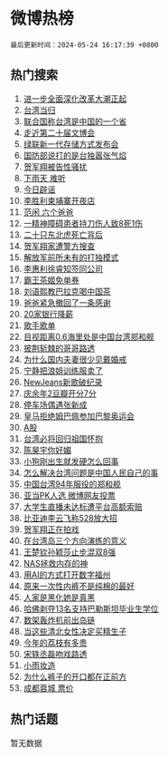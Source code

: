 # 微博热榜

`最后更新时间：2024-05-24 16:17:39 +0800`

## 热门搜索

1. [进一步全面深化改革大潮正起](https://m.weibo.cn/search?containerid=100103type%3D1%26t%3D10%26q%3D%23%E8%BF%9B%E4%B8%80%E6%AD%A5%E5%85%A8%E9%9D%A2%E6%B7%B1%E5%8C%96%E6%94%B9%E9%9D%A9%E5%A4%A7%E6%BD%AE%E6%AD%A3%E8%B5%B7%23&stream_entry_id=51&isnewpage=1&extparam=seat%3D1%26q%3D%2523%25E8%25BF%259B%25E4%25B8%2580%25E6%25AD%25A5%25E5%2585%25A8%25E9%259D%25A2%25E6%25B7%25B1%25E5%258C%2596%25E6%2594%25B9%25E9%259D%25A9%25E5%25A4%25A7%25E6%25BD%25AE%25E6%25AD%25A3%25E8%25B5%25B7%2523%26c_type%3D51%26pos%3D0%26cate%3D10103%26dgr%3D0%26stream_entry_id%3D51%26filter_type%3Drealtimehot%26display_time%3D1716538658%26pre_seqid%3D171653865884102874126)
1. [台湾当归](https://m.weibo.cn/search?containerid=100103type%3D1%26t%3D10%26q%3D%23%E5%8F%B0%E6%B9%BE%E5%BD%93%E5%BD%92%23&stream_entry_id=31&isnewpage=1&extparam=seat%3D1%26realpos%3D1%26pos%3D0%26flag%3D4%26filter_type%3Drealtimehot%26c_type%3D31%26band_rank%3D1%26stream_entry_id%3D31%26cate%3D5001%26q%3D%2523%25E5%258F%25B0%25E6%25B9%25BE%25E5%25BD%2593%25E5%25BD%2592%2523%26dgr%3D0%26lcate%3D5001%26display_time%3D1716538658%26pre_seqid%3D171653865884102874126)
1. [联合国称台湾是中国的一个省](https://m.weibo.cn/search?containerid=100103type%3D1%26t%3D10%26q%3D%23%E8%81%94%E5%90%88%E5%9B%BD%E7%A7%B0%E5%8F%B0%E6%B9%BE%E6%98%AF%E4%B8%AD%E5%9B%BD%E7%9A%84%E4%B8%80%E4%B8%AA%E7%9C%81%23&stream_entry_id=31&isnewpage=1&extparam=seat%3D1%26realpos%3D2%26pos%3D1%26flag%3D2%26filter_type%3Drealtimehot%26c_type%3D31%26band_rank%3D2%26stream_entry_id%3D31%26cate%3D5001%26q%3D%2523%25E8%2581%2594%25E5%2590%2588%25E5%259B%25BD%25E7%25A7%25B0%25E5%258F%25B0%25E6%25B9%25BE%25E6%2598%25AF%25E4%25B8%25AD%25E5%259B%25BD%25E7%259A%2584%25E4%25B8%2580%25E4%25B8%25AA%25E7%259C%2581%2523%26dgr%3D0%26lcate%3D5001%26display_time%3D1716538658%26pre_seqid%3D171653865884102874126)
1. [走近第二十届文博会](https://m.weibo.cn/search?containerid=100103type%3D1%26t%3D10%26q%3D%23%E8%B5%B0%E8%BF%91%E7%AC%AC%E4%BA%8C%E5%8D%81%E5%B1%8A%E6%96%87%E5%8D%9A%E4%BC%9A%23&stream_entry_id=31&isnewpage=1&extparam=seat%3D1%26realpos%3D3%26pos%3D2%26flag%3D0%26filter_type%3Drealtimehot%26c_type%3D31%26band_rank%3D3%26stream_entry_id%3D31%26cate%3D5001%26q%3D%2523%25E8%25B5%25B0%25E8%25BF%2591%25E7%25AC%25AC%25E4%25BA%258C%25E5%258D%2581%25E5%25B1%258A%25E6%2596%2587%25E5%258D%259A%25E4%25BC%259A%2523%26dgr%3D0%26lcate%3D5001%26display_time%3D1716538658%26pre_seqid%3D171653865884102874126)
1. [绿联新一代存储方式发布会](https://m.weibo.cn/search?containerid=100103type%3D1%26t%3D10%26q%3D%23%E7%BB%BF%E8%81%94%E6%96%B0%E4%B8%80%E4%BB%A3%E5%AD%98%E5%82%A8%E6%96%B9%E5%BC%8F%E5%8F%91%E5%B8%83%E4%BC%9A%23&stream_entry_id=31&isnewpage=1&extparam=seat%3D1%26stream_entry_id%3D31%26dgr%3D0%26adid%3D237731%26filter_type%3Drealtimehot%26pos%3D3%26c_type%3D31%26is_ad_pos%3D1%26lcate%3D5001%26cate%3D5001%26q%3D%2523%25E7%25BB%25BF%25E8%2581%2594%25E6%2596%25B0%25E4%25B8%2580%25E4%25BB%25A3%25E5%25AD%2598%25E5%2582%25A8%25E6%2596%25B9%25E5%25BC%258F%25E5%258F%2591%25E5%25B8%2583%25E4%25BC%259A%2523%26band_rank%3D4%26topic_ad%3D1%26display_time%3D1716538658%26pre_seqid%3D171653865884102874126)
1. [国防部说打的是台独嚣张气焰](https://m.weibo.cn/search?containerid=100103type%3D1%26t%3D10%26q%3D%23%E5%9B%BD%E9%98%B2%E9%83%A8%E8%AF%B4%E6%89%93%E7%9A%84%E6%98%AF%E5%8F%B0%E7%8B%AC%E5%9A%A3%E5%BC%A0%E6%B0%94%E7%84%B0%23&stream_entry_id=31&isnewpage=1&extparam=seat%3D1%26realpos%3D4%26pos%3D4%26flag%3D1%26filter_type%3Drealtimehot%26c_type%3D31%26band_rank%3D4%26stream_entry_id%3D31%26cate%3D5001%26q%3D%2523%25E5%259B%25BD%25E9%2598%25B2%25E9%2583%25A8%25E8%25AF%25B4%25E6%2589%2593%25E7%259A%2584%25E6%2598%25AF%25E5%258F%25B0%25E7%258B%25AC%25E5%259A%25A3%25E5%25BC%25A0%25E6%25B0%2594%25E7%2584%25B0%2523%26dgr%3D0%26lcate%3D5001%26display_time%3D1716538658%26pre_seqid%3D171653865884102874126)
1. [贺军翔被告性骚扰](https://m.weibo.cn/search?containerid=100103type%3D1%26t%3D10%26q%3D%23%E8%B4%BA%E5%86%9B%E7%BF%94%E8%A2%AB%E5%91%8A%E6%80%A7%E9%AA%9A%E6%89%B0%23&stream_entry_id=31&isnewpage=1&extparam=seat%3D1%26realpos%3D5%26pos%3D5%26flag%3D1%26filter_type%3Drealtimehot%26c_type%3D31%26band_rank%3D5%26stream_entry_id%3D31%26cate%3D5001%26q%3D%2523%25E8%25B4%25BA%25E5%2586%259B%25E7%25BF%2594%25E8%25A2%25AB%25E5%2591%258A%25E6%2580%25A7%25E9%25AA%259A%25E6%2589%25B0%2523%26dgr%3D0%26lcate%3D5001%26display_time%3D1716538658%26pre_seqid%3D171653865884102874126)
1. [下雨天 难听](https://m.weibo.cn/search?containerid=100103type%3D1%26t%3D10%26q%3D%E4%B8%8B%E9%9B%A8%E5%A4%A9+%E9%9A%BE%E5%90%AC&stream_entry_id=31&isnewpage=1&extparam=seat%3D1%26realpos%3D6%26pos%3D6%26flag%3D2%26filter_type%3Drealtimehot%26c_type%3D31%26band_rank%3D6%26stream_entry_id%3D31%26cate%3D5001%26q%3D%25E4%25B8%258B%25E9%259B%25A8%25E5%25A4%25A9%2520%25E9%259A%25BE%25E5%2590%25AC%26dgr%3D0%26lcate%3D5001%26display_time%3D1716538658%26pre_seqid%3D171653865884102874126)
1. [今日辟谣](https://m.weibo.cn/search?containerid=100103type%3D1%26t%3D10%26q%3D%23%E4%BB%8A%E6%97%A5%E8%BE%9F%E8%B0%A3%23&stream_entry_id=31&isnewpage=1&extparam=seat%3D1%26stream_entry_id%3D31%26pos%3D7%26adid%3D237376%26band_rank%3D7%26c_type%3D31%26is_ad_pos%3D1%26q%3D%2523%25E4%25BB%258A%25E6%2597%25A5%25E8%25BE%259F%25E8%25B0%25A3%2523%26cate%3D5001%26lcate%3D5001%26filter_type%3Drealtimehot%26dgr%3D0%26display_time%3D1716538658%26pre_seqid%3D171653865884102874126)
1. [李胜利柬埔寨开夜店](https://m.weibo.cn/search?containerid=100103type%3D1%26t%3D10%26q%3D%23%E6%9D%8E%E8%83%9C%E5%88%A9%E6%9F%AC%E5%9F%94%E5%AF%A8%E5%BC%80%E5%A4%9C%E5%BA%97%23&stream_entry_id=31&isnewpage=1&extparam=seat%3D1%26realpos%3D7%26pos%3D8%26flag%3D1%26filter_type%3Drealtimehot%26c_type%3D31%26band_rank%3D7%26stream_entry_id%3D31%26cate%3D5001%26q%3D%2523%25E6%259D%258E%25E8%2583%259C%25E5%2588%25A9%25E6%259F%25AC%25E5%259F%2594%25E5%25AF%25A8%25E5%25BC%2580%25E5%25A4%259C%25E5%25BA%2597%2523%26dgr%3D0%26lcate%3D5001%26display_time%3D1716538658%26pre_seqid%3D171653865884102874126)
1. [范闲 六个爸爸](https://m.weibo.cn/search?containerid=100103type%3D1%26t%3D10%26q%3D%E8%8C%83%E9%97%B2+%E5%85%AD%E4%B8%AA%E7%88%B8%E7%88%B8&stream_entry_id=31&isnewpage=1&extparam=seat%3D1%26realpos%3D8%26pos%3D9%26flag%3D1%26filter_type%3Drealtimehot%26c_type%3D31%26band_rank%3D8%26stream_entry_id%3D31%26cate%3D5001%26q%3D%25E8%258C%2583%25E9%2597%25B2%2520%25E5%2585%25AD%25E4%25B8%25AA%25E7%2588%25B8%25E7%2588%25B8%26dgr%3D0%26lcate%3D5001%26display_time%3D1716538658%26pre_seqid%3D171653865884102874126)
1. [一精神障碍患者持刀伤人致8死1伤](https://m.weibo.cn/search?containerid=100103type%3D1%26t%3D10%26q%3D%23%E4%B8%80%E7%B2%BE%E7%A5%9E%E9%9A%9C%E7%A2%8D%E6%82%A3%E8%80%85%E6%8C%81%E5%88%80%E4%BC%A4%E4%BA%BA%E8%87%B48%E6%AD%BB1%E4%BC%A4%23&stream_entry_id=31&isnewpage=1&extparam=seat%3D1%26realpos%3D9%26pos%3D10%26flag%3D0%26filter_type%3Drealtimehot%26c_type%3D31%26band_rank%3D9%26stream_entry_id%3D31%26cate%3D5001%26q%3D%2523%25E4%25B8%2580%25E7%25B2%25BE%25E7%25A5%259E%25E9%259A%259C%25E7%25A2%258D%25E6%2582%25A3%25E8%2580%2585%25E6%258C%2581%25E5%2588%2580%25E4%25BC%25A4%25E4%25BA%25BA%25E8%2587%25B48%25E6%25AD%25BB1%25E4%25BC%25A4%2523%26dgr%3D0%26lcate%3D5001%26display_time%3D1716538658%26pre_seqid%3D171653865884102874126)
1. [二十只东北虎死亡背后](https://m.weibo.cn/search?containerid=100103type%3D1%26t%3D10%26q%3D%23%E4%BA%8C%E5%8D%81%E5%8F%AA%E4%B8%9C%E5%8C%97%E8%99%8E%E6%AD%BB%E4%BA%A1%E8%83%8C%E5%90%8E%23&stream_entry_id=31&isnewpage=1&extparam=seat%3D1%26realpos%3D10%26pos%3D11%26flag%3D1%26filter_type%3Drealtimehot%26c_type%3D31%26band_rank%3D10%26stream_entry_id%3D31%26cate%3D5001%26q%3D%2523%25E4%25BA%258C%25E5%258D%2581%25E5%258F%25AA%25E4%25B8%259C%25E5%258C%2597%25E8%2599%258E%25E6%25AD%25BB%25E4%25BA%25A1%25E8%2583%258C%25E5%2590%258E%2523%26dgr%3D0%26lcate%3D5001%26display_time%3D1716538658%26pre_seqid%3D171653865884102874126)
1. [贺军翔家遭警方搜查](https://m.weibo.cn/search?containerid=100103type%3D1%26t%3D10%26q%3D%23%E8%B4%BA%E5%86%9B%E7%BF%94%E5%AE%B6%E9%81%AD%E8%AD%A6%E6%96%B9%E6%90%9C%E6%9F%A5%23&stream_entry_id=31&isnewpage=1&extparam=seat%3D1%26realpos%3D11%26pos%3D12%26flag%3D2%26filter_type%3Drealtimehot%26c_type%3D31%26band_rank%3D11%26stream_entry_id%3D31%26cate%3D5001%26q%3D%2523%25E8%25B4%25BA%25E5%2586%259B%25E7%25BF%2594%25E5%25AE%25B6%25E9%2581%25AD%25E8%25AD%25A6%25E6%2596%25B9%25E6%2590%259C%25E6%259F%25A5%2523%26dgr%3D0%26lcate%3D5001%26display_time%3D1716538658%26pre_seqid%3D171653865884102874126)
1. [解放军前所未有的打独模式](https://m.weibo.cn/search?containerid=100103type%3D1%26t%3D10%26q%3D%23%E8%A7%A3%E6%94%BE%E5%86%9B%E5%89%8D%E6%89%80%E6%9C%AA%E6%9C%89%E7%9A%84%E6%89%93%E7%8B%AC%E6%A8%A1%E5%BC%8F%23&stream_entry_id=31&isnewpage=1&extparam=seat%3D1%26realpos%3D12%26pos%3D13%26flag%3D1%26filter_type%3Drealtimehot%26c_type%3D31%26band_rank%3D12%26stream_entry_id%3D31%26cate%3D5001%26q%3D%2523%25E8%25A7%25A3%25E6%2594%25BE%25E5%2586%259B%25E5%2589%258D%25E6%2589%2580%25E6%259C%25AA%25E6%259C%2589%25E7%259A%2584%25E6%2589%2593%25E7%258B%25AC%25E6%25A8%25A1%25E5%25BC%258F%2523%26dgr%3D0%26lcate%3D5001%26display_time%3D1716538658%26pre_seqid%3D171653865884102874126)
1. [李惠利徐睿知签同公司](https://m.weibo.cn/search?containerid=100103type%3D1%26t%3D10%26q%3D%23%E6%9D%8E%E6%83%A0%E5%88%A9%E5%BE%90%E7%9D%BF%E7%9F%A5%E7%AD%BE%E5%90%8C%E5%85%AC%E5%8F%B8%23&stream_entry_id=31&isnewpage=1&extparam=seat%3D1%26realpos%3D13%26pos%3D14%26flag%3D1%26filter_type%3Drealtimehot%26c_type%3D31%26band_rank%3D13%26stream_entry_id%3D31%26cate%3D5001%26q%3D%2523%25E6%259D%258E%25E6%2583%25A0%25E5%2588%25A9%25E5%25BE%2590%25E7%259D%25BF%25E7%259F%25A5%25E7%25AD%25BE%25E5%2590%258C%25E5%2585%25AC%25E5%258F%25B8%2523%26dgr%3D0%26lcate%3D5001%26display_time%3D1716538658%26pre_seqid%3D171653865884102874126)
1. [霸王茶姬免单券](https://m.weibo.cn/search?containerid=100103type%3D1%26t%3D10%26q%3D%E9%9C%B8%E7%8E%8B%E8%8C%B6%E5%A7%AC%E5%85%8D%E5%8D%95%E5%88%B8&stream_entry_id=31&isnewpage=1&extparam=seat%3D1%26realpos%3D14%26pos%3D15%26flag%3D1%26filter_type%3Drealtimehot%26c_type%3D31%26band_rank%3D14%26stream_entry_id%3D31%26cate%3D5001%26q%3D%25E9%259C%25B8%25E7%258E%258B%25E8%258C%25B6%25E5%25A7%25AC%25E5%2585%258D%25E5%258D%2595%25E5%2588%25B8%26dgr%3D0%26lcate%3D5001%26display_time%3D1716538658%26pre_seqid%3D171653865884102874126)
1. [刘语熙教巴拉克喝中国茶](https://m.weibo.cn/search?containerid=100103type%3D1%26t%3D10%26q%3D%23%E5%88%98%E8%AF%AD%E7%86%99%E6%95%99%E5%B7%B4%E6%8B%89%E5%85%8B%E5%96%9D%E4%B8%AD%E5%9B%BD%E8%8C%B6%23&stream_entry_id=31&isnewpage=1&extparam=seat%3D1%26realpos%3D15%26pos%3D16%26adid%3D237888%26flag%3D0%26filter_type%3Drealtimehot%26c_type%3D31%26band_rank%3D15%26stream_entry_id%3D31%26lcate%3D5001%26q%3D%2523%25E5%2588%2598%25E8%25AF%25AD%25E7%2586%2599%25E6%2595%2599%25E5%25B7%25B4%25E6%258B%2589%25E5%2585%258B%25E5%2596%259D%25E4%25B8%25AD%25E5%259B%25BD%25E8%258C%25B6%2523%26cate%3D5001%26dgr%3D0%26display_time%3D1716538658%26pre_seqid%3D171653865884102874126)
1. [爸爸紧急撤回了一条感谢](https://m.weibo.cn/search?containerid=100103type%3D1%26t%3D10%26q%3D%23%E7%88%B8%E7%88%B8%E7%B4%A7%E6%80%A5%E6%92%A4%E5%9B%9E%E4%BA%86%E4%B8%80%E6%9D%A1%E6%84%9F%E8%B0%A2%23&stream_entry_id=31&isnewpage=1&extparam=seat%3D1%26realpos%3D16%26pos%3D17%26flag%3D0%26filter_type%3Drealtimehot%26c_type%3D31%26band_rank%3D16%26stream_entry_id%3D31%26cate%3D5001%26q%3D%2523%25E7%2588%25B8%25E7%2588%25B8%25E7%25B4%25A7%25E6%2580%25A5%25E6%2592%25A4%25E5%259B%259E%25E4%25BA%2586%25E4%25B8%2580%25E6%259D%25A1%25E6%2584%259F%25E8%25B0%25A2%2523%26dgr%3D0%26lcate%3D5001%26display_time%3D1716538658%26pre_seqid%3D171653865884102874126)
1. [20家银行降薪](https://m.weibo.cn/search?containerid=100103type%3D1%26t%3D10%26q%3D%2320%E5%AE%B6%E9%93%B6%E8%A1%8C%E9%99%8D%E8%96%AA%23&stream_entry_id=31&isnewpage=1&extparam=seat%3D1%26realpos%3D17%26pos%3D18%26flag%3D1%26filter_type%3Drealtimehot%26c_type%3D31%26band_rank%3D17%26stream_entry_id%3D31%26cate%3D5001%26q%3D%252320%25E5%25AE%25B6%25E9%2593%25B6%25E8%25A1%258C%25E9%2599%258D%25E8%2596%25AA%2523%26dgr%3D0%26lcate%3D5001%26display_time%3D1716538658%26pre_seqid%3D171653865884102874126)
1. [歌手歌单](https://m.weibo.cn/search?containerid=100103type%3D1%26t%3D10%26q%3D%E6%AD%8C%E6%89%8B%E6%AD%8C%E5%8D%95&stream_entry_id=31&isnewpage=1&extparam=seat%3D1%26realpos%3D18%26pos%3D19%26flag%3D0%26filter_type%3Drealtimehot%26c_type%3D31%26band_rank%3D18%26stream_entry_id%3D31%26cate%3D5001%26q%3D%25E6%25AD%258C%25E6%2589%258B%25E6%25AD%258C%25E5%258D%2595%26dgr%3D0%26lcate%3D5001%26display_time%3D1716538658%26pre_seqid%3D171653865884102874126)
1. [目视距离0.6海里处是中国台湾郑和舰](https://m.weibo.cn/search?containerid=100103type%3D1%26t%3D10%26q%3D%23%E7%9B%AE%E8%A7%86%E8%B7%9D%E7%A6%BB0.6%E6%B5%B7%E9%87%8C%E5%A4%84%E6%98%AF%E4%B8%AD%E5%9B%BD%E5%8F%B0%E6%B9%BE%E9%83%91%E5%92%8C%E8%88%B0%23&stream_entry_id=31&isnewpage=1&extparam=seat%3D1%26realpos%3D19%26pos%3D20%26flag%3D0%26filter_type%3Drealtimehot%26c_type%3D31%26band_rank%3D19%26stream_entry_id%3D31%26cate%3D5001%26q%3D%2523%25E7%259B%25AE%25E8%25A7%2586%25E8%25B7%259D%25E7%25A6%25BB0.6%25E6%25B5%25B7%25E9%2587%258C%25E5%25A4%2584%25E6%2598%25AF%25E4%25B8%25AD%25E5%259B%25BD%25E5%258F%25B0%25E6%25B9%25BE%25E9%2583%2591%25E5%2592%258C%25E8%2588%25B0%2523%26dgr%3D0%26lcate%3D5001%26display_time%3D1716538658%26pre_seqid%3D171653865884102874126)
1. [披荆斩棘的哥哥路透](https://m.weibo.cn/search?containerid=100103type%3D1%26t%3D10%26q%3D%E6%8A%AB%E8%8D%86%E6%96%A9%E6%A3%98%E7%9A%84%E5%93%A5%E5%93%A5%E8%B7%AF%E9%80%8F&stream_entry_id=31&isnewpage=1&extparam=seat%3D1%26realpos%3D20%26pos%3D21%26flag%3D0%26filter_type%3Drealtimehot%26c_type%3D31%26band_rank%3D20%26stream_entry_id%3D31%26cate%3D5001%26q%3D%25E6%258A%25AB%25E8%258D%2586%25E6%2596%25A9%25E6%25A3%2598%25E7%259A%2584%25E5%2593%25A5%25E5%2593%25A5%25E8%25B7%25AF%25E9%2580%258F%26dgr%3D0%26lcate%3D5001%26display_time%3D1716538658%26pre_seqid%3D171653865884102874126)
1. [为什么国内夫妻很少见戴婚戒](https://m.weibo.cn/search?containerid=100103type%3D1%26t%3D10%26q%3D%23%E4%B8%BA%E4%BB%80%E4%B9%88%E5%9B%BD%E5%86%85%E5%A4%AB%E5%A6%BB%E5%BE%88%E5%B0%91%E8%A7%81%E6%88%B4%E5%A9%9A%E6%88%92%23&stream_entry_id=31&isnewpage=1&extparam=seat%3D1%26realpos%3D21%26pos%3D22%26flag%3D0%26filter_type%3Drealtimehot%26c_type%3D31%26band_rank%3D21%26stream_entry_id%3D31%26cate%3D5001%26q%3D%2523%25E4%25B8%25BA%25E4%25BB%2580%25E4%25B9%2588%25E5%259B%25BD%25E5%2586%2585%25E5%25A4%25AB%25E5%25A6%25BB%25E5%25BE%2588%25E5%25B0%2591%25E8%25A7%2581%25E6%2588%25B4%25E5%25A9%259A%25E6%2588%2592%2523%26dgr%3D0%26lcate%3D5001%26display_time%3D1716538658%26pre_seqid%3D171653865884102874126)
1. [宁静把浪姐训练服卖了](https://m.weibo.cn/search?containerid=100103type%3D1%26t%3D10%26q%3D%23%E5%AE%81%E9%9D%99%E6%8A%8A%E6%B5%AA%E5%A7%90%E8%AE%AD%E7%BB%83%E6%9C%8D%E5%8D%96%E4%BA%86%23&stream_entry_id=31&isnewpage=1&extparam=seat%3D1%26realpos%3D22%26pos%3D23%26flag%3D2%26filter_type%3Drealtimehot%26c_type%3D31%26band_rank%3D22%26stream_entry_id%3D31%26cate%3D5001%26q%3D%2523%25E5%25AE%2581%25E9%259D%2599%25E6%258A%258A%25E6%25B5%25AA%25E5%25A7%2590%25E8%25AE%25AD%25E7%25BB%2583%25E6%259C%258D%25E5%258D%2596%25E4%25BA%2586%2523%26dgr%3D0%26lcate%3D5001%26display_time%3D1716538658%26pre_seqid%3D171653865884102874126)
1. [NewJeans新歌破纪录](https://m.weibo.cn/search?containerid=100103type%3D1%26t%3D10%26q%3D%23NewJeans%E6%96%B0%E6%AD%8C%E7%A0%B4%E7%BA%AA%E5%BD%95%23&stream_entry_id=31&isnewpage=1&extparam=seat%3D1%26realpos%3D23%26pos%3D24%26flag%3D1%26filter_type%3Drealtimehot%26c_type%3D31%26band_rank%3D23%26stream_entry_id%3D31%26cate%3D5001%26q%3D%2523NewJeans%25E6%2596%25B0%25E6%25AD%258C%25E7%25A0%25B4%25E7%25BA%25AA%25E5%25BD%2595%2523%26dgr%3D0%26lcate%3D5001%26display_time%3D1716538658%26pre_seqid%3D171653865884102874126)
1. [庆余年2豆瓣开分7分](https://m.weibo.cn/search?containerid=100103type%3D1%26t%3D10%26q%3D%23%E5%BA%86%E4%BD%99%E5%B9%B42%E8%B1%86%E7%93%A3%E5%BC%80%E5%88%867%E5%88%86%23&stream_entry_id=31&isnewpage=1&extparam=seat%3D1%26realpos%3D24%26pos%3D25%26flag%3D1%26filter_type%3Drealtimehot%26c_type%3D31%26band_rank%3D24%26stream_entry_id%3D31%26cate%3D5001%26q%3D%2523%25E5%25BA%2586%25E4%25BD%2599%25E5%25B9%25B42%25E8%25B1%2586%25E7%2593%25A3%25E5%25BC%2580%25E5%2588%25867%25E5%2588%2586%2523%26dgr%3D0%26lcate%3D5001%26display_time%3D1716538658%26pre_seqid%3D171653865884102874126)
1. [停车场偶遇张新成](https://m.weibo.cn/search?containerid=100103type%3D1%26t%3D10%26q%3D%23%E5%81%9C%E8%BD%A6%E5%9C%BA%E5%81%B6%E9%81%87%E5%BC%A0%E6%96%B0%E6%88%90%23&stream_entry_id=31&isnewpage=1&extparam=seat%3D1%26realpos%3D25%26pos%3D26%26adid%3D237714%26flag%3D0%26filter_type%3Drealtimehot%26c_type%3D31%26band_rank%3D25%26stream_entry_id%3D31%26lcate%3D5001%26q%3D%2523%25E5%2581%259C%25E8%25BD%25A6%25E5%259C%25BA%25E5%2581%25B6%25E9%2581%2587%25E5%25BC%25A0%25E6%2596%25B0%25E6%2588%2590%2523%26cate%3D5001%26dgr%3D0%26display_time%3D1716538658%26pre_seqid%3D171653865884102874126)
1. [皇马拒绝姆巴佩参加巴黎奥运会](https://m.weibo.cn/search?containerid=100103type%3D1%26t%3D10%26q%3D%23%E7%9A%87%E9%A9%AC%E6%8B%92%E7%BB%9D%E5%A7%86%E5%B7%B4%E4%BD%A9%E5%8F%82%E5%8A%A0%E5%B7%B4%E9%BB%8E%E5%A5%A5%E8%BF%90%E4%BC%9A%23&stream_entry_id=31&isnewpage=1&extparam=seat%3D1%26realpos%3D26%26pos%3D27%26flag%3D1%26filter_type%3Drealtimehot%26c_type%3D31%26band_rank%3D26%26stream_entry_id%3D31%26cate%3D5001%26q%3D%2523%25E7%259A%2587%25E9%25A9%25AC%25E6%258B%2592%25E7%25BB%259D%25E5%25A7%2586%25E5%25B7%25B4%25E4%25BD%25A9%25E5%258F%2582%25E5%258A%25A0%25E5%25B7%25B4%25E9%25BB%258E%25E5%25A5%25A5%25E8%25BF%2590%25E4%25BC%259A%2523%26dgr%3D0%26lcate%3D5001%26display_time%3D1716538658%26pre_seqid%3D171653865884102874126)
1. [A股](https://m.weibo.cn/search?containerid=100103type%3D1%26t%3D10%26q%3DA%E8%82%A1&stream_entry_id=31&isnewpage=1&extparam=seat%3D1%26realpos%3D27%26pos%3D28%26flag%3D1%26filter_type%3Drealtimehot%26c_type%3D31%26band_rank%3D27%26stream_entry_id%3D31%26cate%3D5001%26q%3DA%25E8%2582%25A1%26dgr%3D0%26lcate%3D5001%26display_time%3D1716538658%26pre_seqid%3D171653865884102874126)
1. [台湾必将回归祖国怀抱](https://m.weibo.cn/search?containerid=100103type%3D1%26t%3D10%26q%3D%23%E5%8F%B0%E6%B9%BE%E5%BF%85%E5%B0%86%E5%9B%9E%E5%BD%92%E7%A5%96%E5%9B%BD%E6%80%80%E6%8A%B1%23&stream_entry_id=31&isnewpage=1&extparam=seat%3D1%26realpos%3D28%26pos%3D29%26flag%3D0%26filter_type%3Drealtimehot%26c_type%3D31%26band_rank%3D28%26stream_entry_id%3D31%26cate%3D5001%26q%3D%2523%25E5%258F%25B0%25E6%25B9%25BE%25E5%25BF%2585%25E5%25B0%2586%25E5%259B%259E%25E5%25BD%2592%25E7%25A5%2596%25E5%259B%25BD%25E6%2580%2580%25E6%258A%25B1%2523%26dgr%3D0%26lcate%3D5001%26display_time%3D1716538658%26pre_seqid%3D171653865884102874126)
1. [陈昊宇你好媚](https://m.weibo.cn/search?containerid=100103type%3D1%26t%3D10%26q%3D%E9%99%88%E6%98%8A%E5%AE%87%E4%BD%A0%E5%A5%BD%E5%AA%9A&stream_entry_id=31&isnewpage=1&extparam=seat%3D1%26realpos%3D29%26pos%3D30%26flag%3D0%26filter_type%3Drealtimehot%26c_type%3D31%26band_rank%3D29%26stream_entry_id%3D31%26cate%3D5001%26q%3D%25E9%2599%2588%25E6%2598%258A%25E5%25AE%2587%25E4%25BD%25A0%25E5%25A5%25BD%25E5%25AA%259A%26dgr%3D0%26lcate%3D5001%26display_time%3D1716538658%26pre_seqid%3D171653865884102874126)
1. [小狗刚出生就发硬怎么回事](https://m.weibo.cn/search?containerid=100103type%3D1%26t%3D10%26q%3D%E5%B0%8F%E7%8B%97%E5%88%9A%E5%87%BA%E7%94%9F%E5%B0%B1%E5%8F%91%E7%A1%AC%E6%80%8E%E4%B9%88%E5%9B%9E%E4%BA%8B&stream_entry_id=31&isnewpage=1&extparam=seat%3D1%26realpos%3D30%26pos%3D31%26flag%3D0%26filter_type%3Drealtimehot%26c_type%3D31%26band_rank%3D30%26stream_entry_id%3D31%26cate%3D5001%26q%3D%25E5%25B0%258F%25E7%258B%2597%25E5%2588%259A%25E5%2587%25BA%25E7%2594%259F%25E5%25B0%25B1%25E5%258F%2591%25E7%25A1%25AC%25E6%2580%258E%25E4%25B9%2588%25E5%259B%259E%25E4%25BA%258B%26dgr%3D0%26lcate%3D5001%26display_time%3D1716538658%26pre_seqid%3D171653865884102874126)
1. [怎么解决台湾问题是中国人民自己的事](https://m.weibo.cn/search?containerid=100103type%3D1%26t%3D10%26q%3D%23%E6%80%8E%E4%B9%88%E8%A7%A3%E5%86%B3%E5%8F%B0%E6%B9%BE%E9%97%AE%E9%A2%98%E6%98%AF%E4%B8%AD%E5%9B%BD%E4%BA%BA%E6%B0%91%E8%87%AA%E5%B7%B1%E7%9A%84%E4%BA%8B%23&stream_entry_id=31&isnewpage=1&extparam=seat%3D1%26realpos%3D31%26pos%3D32%26flag%3D1%26filter_type%3Drealtimehot%26c_type%3D31%26band_rank%3D31%26stream_entry_id%3D31%26cate%3D5001%26q%3D%2523%25E6%2580%258E%25E4%25B9%2588%25E8%25A7%25A3%25E5%2586%25B3%25E5%258F%25B0%25E6%25B9%25BE%25E9%2597%25AE%25E9%25A2%2598%25E6%2598%25AF%25E4%25B8%25AD%25E5%259B%25BD%25E4%25BA%25BA%25E6%25B0%2591%25E8%2587%25AA%25E5%25B7%25B1%25E7%259A%2584%25E4%25BA%258B%2523%26dgr%3D0%26lcate%3D5001%26display_time%3D1716538658%26pre_seqid%3D171653865884102874126)
1. [中国台湾94年服役的郑和舰](https://m.weibo.cn/search?containerid=100103type%3D1%26t%3D10%26q%3D%23%E4%B8%AD%E5%9B%BD%E5%8F%B0%E6%B9%BE94%E5%B9%B4%E6%9C%8D%E5%BD%B9%E7%9A%84%E9%83%91%E5%92%8C%E8%88%B0%23&stream_entry_id=31&isnewpage=1&extparam=seat%3D1%26realpos%3D32%26pos%3D33%26flag%3D1%26filter_type%3Drealtimehot%26c_type%3D31%26band_rank%3D32%26stream_entry_id%3D31%26cate%3D5001%26q%3D%2523%25E4%25B8%25AD%25E5%259B%25BD%25E5%258F%25B0%25E6%25B9%25BE94%25E5%25B9%25B4%25E6%259C%258D%25E5%25BD%25B9%25E7%259A%2584%25E9%2583%2591%25E5%2592%258C%25E8%2588%25B0%2523%26dgr%3D0%26lcate%3D5001%26display_time%3D1716538658%26pre_seqid%3D171653865884102874126)
1. [亚当PK人选 微博网友投票](https://m.weibo.cn/search?containerid=100103type%3D1%26t%3D10%26q%3D%E4%BA%9A%E5%BD%93PK%E4%BA%BA%E9%80%89+%E5%BE%AE%E5%8D%9A%E7%BD%91%E5%8F%8B%E6%8A%95%E7%A5%A8&stream_entry_id=31&isnewpage=1&extparam=seat%3D1%26realpos%3D33%26pos%3D34%26flag%3D0%26filter_type%3Drealtimehot%26c_type%3D31%26band_rank%3D33%26stream_entry_id%3D31%26cate%3D5001%26q%3D%25E4%25BA%259A%25E5%25BD%2593PK%25E4%25BA%25BA%25E9%2580%2589%2520%25E5%25BE%25AE%25E5%258D%259A%25E7%25BD%2591%25E5%258F%258B%25E6%258A%2595%25E7%25A5%25A8%26dgr%3D0%26lcate%3D5001%26display_time%3D1716538658%26pre_seqid%3D171653865884102874126)
1. [大学生直播未达标遭平台高额索赔](https://m.weibo.cn/search?containerid=100103type%3D1%26t%3D10%26q%3D%23%E5%A4%A7%E5%AD%A6%E7%94%9F%E7%9B%B4%E6%92%AD%E6%9C%AA%E8%BE%BE%E6%A0%87%E9%81%AD%E5%B9%B3%E5%8F%B0%E9%AB%98%E9%A2%9D%E7%B4%A2%E8%B5%94%23&stream_entry_id=31&isnewpage=1&extparam=seat%3D1%26realpos%3D34%26pos%3D35%26flag%3D1%26filter_type%3Drealtimehot%26c_type%3D31%26band_rank%3D34%26stream_entry_id%3D31%26cate%3D5001%26q%3D%2523%25E5%25A4%25A7%25E5%25AD%25A6%25E7%2594%259F%25E7%259B%25B4%25E6%2592%25AD%25E6%259C%25AA%25E8%25BE%25BE%25E6%25A0%2587%25E9%2581%25AD%25E5%25B9%25B3%25E5%258F%25B0%25E9%25AB%2598%25E9%25A2%259D%25E7%25B4%25A2%25E8%25B5%2594%2523%26dgr%3D0%26lcate%3D5001%26display_time%3D1716538658%26pre_seqid%3D171653865884102874126)
1. [比亚迪李云飞称528放大招](https://m.weibo.cn/search?containerid=100103type%3D1%26t%3D10%26q%3D%23%E6%AF%94%E4%BA%9A%E8%BF%AA%E6%9D%8E%E4%BA%91%E9%A3%9E%E7%A7%B0528%E6%94%BE%E5%A4%A7%E6%8B%9B%23&stream_entry_id=31&isnewpage=1&extparam=seat%3D1%26realpos%3D35%26pos%3D36%26adid%3D237873%26flag%3D0%26filter_type%3Drealtimehot%26c_type%3D31%26band_rank%3D35%26stream_entry_id%3D31%26lcate%3D5001%26q%3D%2523%25E6%25AF%2594%25E4%25BA%259A%25E8%25BF%25AA%25E6%259D%258E%25E4%25BA%2591%25E9%25A3%259E%25E7%25A7%25B0528%25E6%2594%25BE%25E5%25A4%25A7%25E6%258B%259B%2523%26cate%3D5001%26dgr%3D0%26display_time%3D1716538658%26pre_seqid%3D171653865884102874126)
1. [贺军翔正在拍戏](https://m.weibo.cn/search?containerid=100103type%3D1%26t%3D10%26q%3D%23%E8%B4%BA%E5%86%9B%E7%BF%94%E6%AD%A3%E5%9C%A8%E6%8B%8D%E6%88%8F%23&stream_entry_id=31&isnewpage=1&extparam=seat%3D1%26realpos%3D36%26pos%3D37%26flag%3D1%26filter_type%3Drealtimehot%26c_type%3D31%26band_rank%3D36%26stream_entry_id%3D31%26cate%3D5001%26q%3D%2523%25E8%25B4%25BA%25E5%2586%259B%25E7%25BF%2594%25E6%25AD%25A3%25E5%259C%25A8%25E6%258B%258D%25E6%2588%258F%2523%26dgr%3D0%26lcate%3D5001%26display_time%3D1716538658%26pre_seqid%3D171653865884102874126)
1. [在台湾岛三个方向演练的意义](https://m.weibo.cn/search?containerid=100103type%3D1%26t%3D10%26q%3D%23%E5%9C%A8%E5%8F%B0%E6%B9%BE%E5%B2%9B%E4%B8%89%E4%B8%AA%E6%96%B9%E5%90%91%E6%BC%94%E7%BB%83%E7%9A%84%E6%84%8F%E4%B9%89%23&stream_entry_id=31&isnewpage=1&extparam=seat%3D1%26realpos%3D37%26pos%3D38%26flag%3D0%26filter_type%3Drealtimehot%26c_type%3D31%26band_rank%3D37%26stream_entry_id%3D31%26cate%3D5001%26q%3D%2523%25E5%259C%25A8%25E5%258F%25B0%25E6%25B9%25BE%25E5%25B2%259B%25E4%25B8%2589%25E4%25B8%25AA%25E6%2596%25B9%25E5%2590%2591%25E6%25BC%2594%25E7%25BB%2583%25E7%259A%2584%25E6%2584%258F%25E4%25B9%2589%2523%26dgr%3D0%26lcate%3D5001%26display_time%3D1716538658%26pre_seqid%3D171653865884102874126)
1. [王楚钦孙颖莎止步混双8强](https://m.weibo.cn/search?containerid=100103type%3D1%26t%3D10%26q%3D%23%E7%8E%8B%E6%A5%9A%E9%92%A6%E5%AD%99%E9%A2%96%E8%8E%8E%E6%AD%A2%E6%AD%A5%E6%B7%B7%E5%8F%8C8%E5%BC%BA%23&stream_entry_id=31&isnewpage=1&extparam=seat%3D1%26realpos%3D38%26pos%3D39%26flag%3D0%26filter_type%3Drealtimehot%26c_type%3D31%26band_rank%3D38%26stream_entry_id%3D31%26cate%3D5001%26q%3D%2523%25E7%258E%258B%25E6%25A5%259A%25E9%2592%25A6%25E5%25AD%2599%25E9%25A2%2596%25E8%258E%258E%25E6%25AD%25A2%25E6%25AD%25A5%25E6%25B7%25B7%25E5%258F%258C8%25E5%25BC%25BA%2523%26dgr%3D0%26lcate%3D5001%26display_time%3D1716538658%26pre_seqid%3D171653865884102874126)
1. [NAS拯救内存的神](https://m.weibo.cn/search?containerid=100103type%3D1%26t%3D10%26q%3D%23NAS%E6%8B%AF%E6%95%91%E5%86%85%E5%AD%98%E7%9A%84%E7%A5%9E%23&stream_entry_id=31&isnewpage=1&extparam=seat%3D1%26realpos%3D39%26pos%3D40%26adid%3D237037%26flag%3D0%26filter_type%3Drealtimehot%26c_type%3D31%26band_rank%3D39%26stream_entry_id%3D31%26lcate%3D5001%26q%3D%2523NAS%25E6%258B%25AF%25E6%2595%2591%25E5%2586%2585%25E5%25AD%2598%25E7%259A%2584%25E7%25A5%259E%2523%26cate%3D5001%26dgr%3D0%26display_time%3D1716538658%26pre_seqid%3D171653865884102874126)
1. [用AI的方式打开数字福州](https://m.weibo.cn/search?containerid=100103type%3D1%26t%3D10%26q%3D%23%E7%94%A8AI%E7%9A%84%E6%96%B9%E5%BC%8F%E6%89%93%E5%BC%80%E6%95%B0%E5%AD%97%E7%A6%8F%E5%B7%9E%23&stream_entry_id=31&isnewpage=1&extparam=seat%3D1%26realpos%3D40%26pos%3D41%26adid%3D237913%26flag%3D0%26filter_type%3Drealtimehot%26c_type%3D31%26band_rank%3D40%26stream_entry_id%3D31%26lcate%3D5001%26q%3D%2523%25E7%2594%25A8AI%25E7%259A%2584%25E6%2596%25B9%25E5%25BC%258F%25E6%2589%2593%25E5%25BC%2580%25E6%2595%25B0%25E5%25AD%2597%25E7%25A6%258F%25E5%25B7%259E%2523%26cate%3D5001%26dgr%3D0%26display_time%3D1716538658%26pre_seqid%3D171653865884102874126)
1. [原来一次性内裤不是纯棉的最好](https://m.weibo.cn/search?containerid=100103type%3D1%26t%3D10%26q%3D%23%E5%8E%9F%E6%9D%A5%E4%B8%80%E6%AC%A1%E6%80%A7%E5%86%85%E8%A3%A4%E4%B8%8D%E6%98%AF%E7%BA%AF%E6%A3%89%E7%9A%84%E6%9C%80%E5%A5%BD%23&stream_entry_id=31&isnewpage=1&extparam=seat%3D1%26realpos%3D41%26pos%3D42%26flag%3D0%26filter_type%3Drealtimehot%26c_type%3D31%26band_rank%3D41%26stream_entry_id%3D31%26cate%3D5001%26q%3D%2523%25E5%258E%259F%25E6%259D%25A5%25E4%25B8%2580%25E6%25AC%25A1%25E6%2580%25A7%25E5%2586%2585%25E8%25A3%25A4%25E4%25B8%258D%25E6%2598%25AF%25E7%25BA%25AF%25E6%25A3%2589%25E7%259A%2584%25E6%259C%2580%25E5%25A5%25BD%2523%26dgr%3D0%26lcate%3D5001%26display_time%3D1716538658%26pre_seqid%3D171653865884102874126)
1. [人家是黑化她是真黑](https://m.weibo.cn/search?containerid=100103type%3D1%26t%3D10%26q%3D%E4%BA%BA%E5%AE%B6%E6%98%AF%E9%BB%91%E5%8C%96%E5%A5%B9%E6%98%AF%E7%9C%9F%E9%BB%91&stream_entry_id=31&isnewpage=1&extparam=seat%3D1%26realpos%3D42%26pos%3D43%26flag%3D0%26filter_type%3Drealtimehot%26c_type%3D31%26band_rank%3D42%26stream_entry_id%3D31%26cate%3D5001%26q%3D%25E4%25BA%25BA%25E5%25AE%25B6%25E6%2598%25AF%25E9%25BB%2591%25E5%258C%2596%25E5%25A5%25B9%25E6%2598%25AF%25E7%259C%259F%25E9%25BB%2591%26dgr%3D0%26lcate%3D5001%26display_time%3D1716538658%26pre_seqid%3D171653865884102874126)
1. [哈佛剥夺13名支持巴勒斯坦毕业生学位](https://m.weibo.cn/search?containerid=100103type%3D1%26t%3D10%26q%3D%23%E5%93%88%E4%BD%9B%E5%89%A5%E5%A4%BA13%E5%90%8D%E6%94%AF%E6%8C%81%E5%B7%B4%E5%8B%92%E6%96%AF%E5%9D%A6%E6%AF%95%E4%B8%9A%E7%94%9F%E5%AD%A6%E4%BD%8D%23&stream_entry_id=31&isnewpage=1&extparam=seat%3D1%26realpos%3D43%26pos%3D44%26flag%3D0%26filter_type%3Drealtimehot%26c_type%3D31%26band_rank%3D43%26stream_entry_id%3D31%26cate%3D5001%26q%3D%2523%25E5%2593%2588%25E4%25BD%259B%25E5%2589%25A5%25E5%25A4%25BA13%25E5%2590%258D%25E6%2594%25AF%25E6%258C%2581%25E5%25B7%25B4%25E5%258B%2592%25E6%2596%25AF%25E5%259D%25A6%25E6%25AF%2595%25E4%25B8%259A%25E7%2594%259F%25E5%25AD%25A6%25E4%25BD%258D%2523%26dgr%3D0%26lcate%3D5001%26display_time%3D1716538658%26pre_seqid%3D171653865884102874126)
1. [数架轰炸机前出岛链](https://m.weibo.cn/search?containerid=100103type%3D1%26t%3D10%26q%3D%23%E6%95%B0%E6%9E%B6%E8%BD%B0%E7%82%B8%E6%9C%BA%E5%89%8D%E5%87%BA%E5%B2%9B%E9%93%BE%23&stream_entry_id=31&isnewpage=1&extparam=seat%3D1%26realpos%3D44%26pos%3D45%26flag%3D0%26filter_type%3Drealtimehot%26c_type%3D31%26band_rank%3D44%26stream_entry_id%3D31%26cate%3D5001%26q%3D%2523%25E6%2595%25B0%25E6%259E%25B6%25E8%25BD%25B0%25E7%2582%25B8%25E6%259C%25BA%25E5%2589%258D%25E5%2587%25BA%25E5%25B2%259B%25E9%2593%25BE%2523%26dgr%3D0%26lcate%3D5001%26display_time%3D1716538658%26pre_seqid%3D171653865884102874126)
1. [当这些清北女性决定买精生子](https://m.weibo.cn/search?containerid=100103type%3D1%26t%3D10%26q%3D%23%E5%BD%93%E8%BF%99%E4%BA%9B%E6%B8%85%E5%8C%97%E5%A5%B3%E6%80%A7%E5%86%B3%E5%AE%9A%E4%B9%B0%E7%B2%BE%E7%94%9F%E5%AD%90%23&stream_entry_id=31&isnewpage=1&extparam=seat%3D1%26realpos%3D45%26pos%3D46%26flag%3D0%26filter_type%3Drealtimehot%26c_type%3D31%26band_rank%3D45%26stream_entry_id%3D31%26cate%3D5001%26q%3D%2523%25E5%25BD%2593%25E8%25BF%2599%25E4%25BA%259B%25E6%25B8%2585%25E5%258C%2597%25E5%25A5%25B3%25E6%2580%25A7%25E5%2586%25B3%25E5%25AE%259A%25E4%25B9%25B0%25E7%25B2%25BE%25E7%2594%259F%25E5%25AD%2590%2523%26dgr%3D0%26lcate%3D5001%26display_time%3D1716538658%26pre_seqid%3D171653865884102874126)
1. [今年的荔枝有多贵](https://m.weibo.cn/search?containerid=100103type%3D1%26t%3D10%26q%3D%23%E4%BB%8A%E5%B9%B4%E7%9A%84%E8%8D%94%E6%9E%9D%E6%9C%89%E5%A4%9A%E8%B4%B5%23&stream_entry_id=31&isnewpage=1&extparam=seat%3D1%26realpos%3D46%26pos%3D47%26flag%3D1%26filter_type%3Drealtimehot%26c_type%3D31%26band_rank%3D46%26stream_entry_id%3D31%26cate%3D5001%26q%3D%2523%25E4%25BB%258A%25E5%25B9%25B4%25E7%259A%2584%25E8%258D%2594%25E6%259E%259D%25E6%259C%2589%25E5%25A4%259A%25E8%25B4%25B5%2523%26dgr%3D0%26lcate%3D5001%26display_time%3D1716538658%26pre_seqid%3D171653865884102874126)
1. [宋轶丞磊吻戏路透](https://m.weibo.cn/search?containerid=100103type%3D1%26t%3D10%26q%3D%23%E5%AE%8B%E8%BD%B6%E4%B8%9E%E7%A3%8A%E5%90%BB%E6%88%8F%E8%B7%AF%E9%80%8F%23&stream_entry_id=31&isnewpage=1&extparam=seat%3D1%26realpos%3D47%26pos%3D48%26flag%3D1%26filter_type%3Drealtimehot%26c_type%3D31%26band_rank%3D47%26stream_entry_id%3D31%26cate%3D5001%26q%3D%2523%25E5%25AE%258B%25E8%25BD%25B6%25E4%25B8%259E%25E7%25A3%258A%25E5%2590%25BB%25E6%2588%258F%25E8%25B7%25AF%25E9%2580%258F%2523%26dgr%3D0%26lcate%3D5001%26display_time%3D1716538658%26pre_seqid%3D171653865884102874126)
1. [小雨妆造](https://m.weibo.cn/search?containerid=100103type%3D1%26t%3D10%26q%3D%E5%B0%8F%E9%9B%A8%E5%A6%86%E9%80%A0&stream_entry_id=31&isnewpage=1&extparam=seat%3D1%26realpos%3D48%26pos%3D49%26flag%3D0%26filter_type%3Drealtimehot%26c_type%3D31%26band_rank%3D48%26stream_entry_id%3D31%26cate%3D5001%26q%3D%25E5%25B0%258F%25E9%259B%25A8%25E5%25A6%2586%25E9%2580%25A0%26dgr%3D0%26lcate%3D5001%26display_time%3D1716538658%26pre_seqid%3D171653865884102874126)
1. [为什么裤子的开口都在正前方](https://m.weibo.cn/search?containerid=100103type%3D1%26t%3D10%26q%3D%23%E4%B8%BA%E4%BB%80%E4%B9%88%E8%A3%A4%E5%AD%90%E7%9A%84%E5%BC%80%E5%8F%A3%E9%83%BD%E5%9C%A8%E6%AD%A3%E5%89%8D%E6%96%B9%23&stream_entry_id=31&isnewpage=1&extparam=seat%3D1%26realpos%3D49%26pos%3D50%26flag%3D1%26filter_type%3Drealtimehot%26c_type%3D31%26band_rank%3D49%26stream_entry_id%3D31%26cate%3D5001%26q%3D%2523%25E4%25B8%25BA%25E4%25BB%2580%25E4%25B9%2588%25E8%25A3%25A4%25E5%25AD%2590%25E7%259A%2584%25E5%25BC%2580%25E5%258F%25A3%25E9%2583%25BD%25E5%259C%25A8%25E6%25AD%25A3%25E5%2589%258D%25E6%2596%25B9%2523%26dgr%3D0%26lcate%3D5001%26display_time%3D1716538658%26pre_seqid%3D171653865884102874126)
1. [成都蓉城 票价](https://m.weibo.cn/search?containerid=100103type%3D1%26t%3D10%26q%3D%E6%88%90%E9%83%BD%E8%93%89%E5%9F%8E+%E7%A5%A8%E4%BB%B7&stream_entry_id=31&isnewpage=1&extparam=seat%3D1%26realpos%3D50%26pos%3D51%26flag%3D1%26filter_type%3Drealtimehot%26c_type%3D31%26band_rank%3D50%26stream_entry_id%3D31%26cate%3D5001%26q%3D%25E6%2588%2590%25E9%2583%25BD%25E8%2593%2589%25E5%259F%258E%2520%25E7%25A5%25A8%25E4%25BB%25B7%26dgr%3D0%26lcate%3D5001%26display_time%3D1716538658%26pre_seqid%3D171653865884102874126)

## 热门话题

暂无数据
